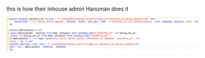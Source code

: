 this is how their inhouse admin Hanuman does it

![image.png](/.attachments/image-8a45bda9-b4b2-4745-9714-f04f2ef68a3a.png)